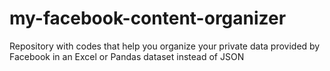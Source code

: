 # my-facebook-content-organizer
Repository with codes that help you organize your private data provided by Facebook in an Excel or Pandas dataset instead of JSON
